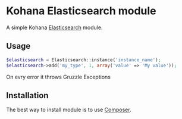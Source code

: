 # Kohana Elasticsearch module
A simple Kohana [Elasticsearch](http://www.elasticsearch.org/) module.

## Usage

```php
$elasticsearch = Elasticsearch::instance('instance_name');
$elasticsearch->add('my_type', 1, array('value' => 'My value'));
```

On evry error it throws Gruzzle Exceptions

## Installation

The best way to install module is to use [Composer](https://getcomposer.org/).